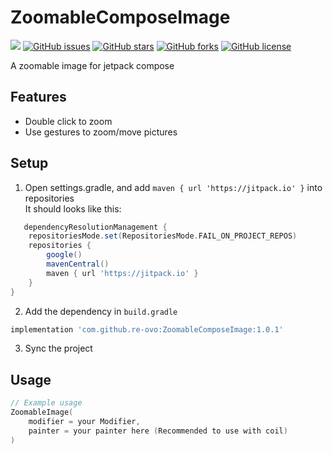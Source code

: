 # ZoomableComposeImage
[![](https://jitpack.io/v/re-ovo/ZoomableComposeImage.svg)](https://jitpack.io/#re-ovo/ZoomableComposeImage)
[![GitHub issues](https://img.shields.io/github/issues/re-ovo/ZoomableComposeImage)](https://github.com/re-ovo/ZoomableComposeImage/issues)
[![GitHub stars](https://img.shields.io/github/stars/re-ovo/ZoomableComposeImage)](https://github.com/re-ovo/ZoomableComposeImage/stargazers)
[![GitHub forks](https://img.shields.io/github/forks/re-ovo/ZoomableComposeImage)](https://github.com/re-ovo/ZoomableComposeImage/network)
[![GitHub license](https://img.shields.io/github/license/re-ovo/ZoomableComposeImage)](https://github.com/re-ovo/ZoomableComposeImage)

A zoomable image for jetpack compose

## Features
* Double click to zoom
* Use gestures to zoom/move pictures

## Setup
1. Open settings.gradle, and add `maven { url 'https://jitpack.io' }` into repositories   
It should looks like this:   
```groovy
   dependencyResolutionManagement {
    repositoriesMode.set(RepositoriesMode.FAIL_ON_PROJECT_REPOS)
    repositories {
        google()
        mavenCentral()
        maven { url 'https://jitpack.io' }
    }
}
```
2. Add the dependency in `build.gradle`
```groovy
implementation 'com.github.re-ovo:ZoomableComposeImage:1.0.1'
```
3. Sync the project

## Usage
```kotlin
// Example usage
ZoomableImage(
    modifier = your Modifier,
    painter = your painter here (Recommended to use with coil)
)
```